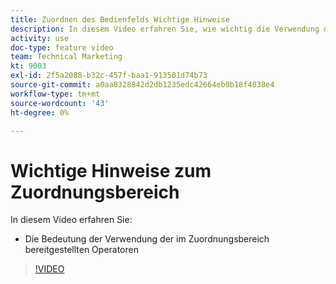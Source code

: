 ```yaml
---
title: Zuordnen des Bedienfelds Wichtige Hinweise
description: In diesem Video erfahren Sie, wie wichtig die Verwendung der Operatoren ist, die im Zuordnungsfenster unter [!DNL Adobe Workfront Fusion].
activity: use
doc-type: feature video
team: Technical Marketing
kt: 9003
exl-id: 2f5a2088-b32c-457f-baa1-913501d74b73
source-git-commit: a0aa8328842d2db1235edc42664eb0b18f4038e4
workflow-type: tm+mt
source-wordcount: '43'
ht-degree: 0%

---
```


# Wichtige Hinweise zum Zuordnungsbereich

In diesem Video erfahren Sie:

* Die Bedeutung der Verwendung der im Zuordnungsbereich bereitgestellten Operatoren

>[!VIDEO](https://video.tv.adobe.com/v/335263/?quality=12)
